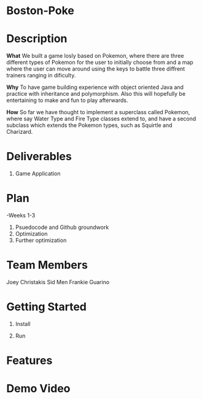 # Boston-Poke

# **Description**

**What**
We built a game losly based on Pokemon, where there are three different types of Pokemon for the user to initially choose from and a map where the user can move around using the keys to battle three diffrent trainers ranging in dificulty. 

**Why**
To have game building experience with object oriented Java and practice with inheritance and polymorphism. Also this will hopefully be entertaining to make and fun to play afterwards.

**How**
So far we have thought to implement a superclass called Pokemon, where say Water Type and Fire Type classes extend to, and have a second subclass which extends the Pokemon types, such as Squirtle and Charizard.

# **Deliverables**
1. Game Application

# **Plan**
-Weeks 1-3
1. Psuedocode and Github groundwork 
2. Optimization 
3. Further optimization

# **Team Members**
Joey Christakis Sid Men Frankie Guarino


# **Getting Started**
1. Install

2. Run

# **Features**

# **Demo Video**

